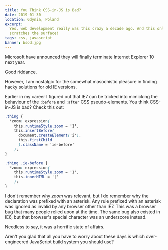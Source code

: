 ```yaml
---
title: You Think CSS-in-JS is Bad?
date: 2019-01-30
location: Gdynia, Poland
excerpt:
  Yes, web development really was this crazy a decade ago. And this only
  scratches the surface!
tags: css, javascript
banner: bsod.jpg
---
```


Microsoft have announced they will finally terminate Internet Explorer 10 next
year.

Good riddance.

However, I am nostalgic for the somewhat masochistic pleasure in finding hacky
solutions for old IE versions.

Earlier in my career I figured out that IE7 can be tricked into mimicking the
behaviour of the `:before` and `:after` CSS pseudo-elements. You think
CSS-in-JS is bad? Check this out:

```css
.thing {
  *zoom: expression(
    this.runtimeStyle.zoom = '1',
    this.insertBefore(
      document.createElement('i'),
      this.firstChild
      ).className = 'ie-before'
    );
}

.thing .ie-before {
  *zoom: expression(
    this.runtimeStyle.zoom = '1',
    this.innerHTML = '|'
    );
}
```

I don't remember why _zoom_ was relevant, but I do remember why the declaration
was prefixed with an asterisk. Any rule prefixed with an asterisk was ignored
as invalid by any browser other than IE7. This was a browser bug that many
people relied upon at the time. The same bug also existed in IE6, but that
browser's special character was an underscore instead.

Needless to say, it was a horrific state of affairs.

Aren't you glad that all you have to worry about these days is which
over-engineered JavaScript build system you should use?
